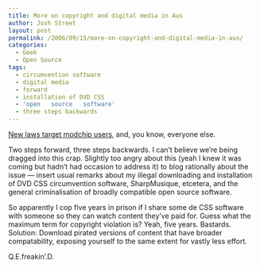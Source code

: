 ```yaml
---
title: More on copyright and digital media in Aus
author: Josh Street
layout: post
permalink: /2006/09/15/more-on-copyright-and-digital-media-in-aus/
categories:
  - Geek
  - Open Source
tags:
  - circumvention software
  - digital media
  - forward
  - installation of DVD CSS
  - 'open   source   software'
  - three steps backwards
---
```

[New laws target modchip users][1], and, you know, everyone else.

Two steps forward, three steps backwards. I can&#8217;t believe we&#8217;re being dragged into this crap. Slightly too angry about this (yeah I knew it was coming but hadn&#8217;t had occasion to address it) to blog rationally about the issue &#8212; insert usual remarks about my illegal downloading and installation of DVD CSS circumvention software, SharpMusique, etcetera, and the general criminalisation of broadly compatible open source software.

So apparently I cop five years in prison if I share some de CSS software with someone so they can watch content they&#8217;ve paid for. Guess what the maximum term for copyright violation is? Yeah, five years. Bastards. Solution: Download pirated versions of content that have broader compatability, exposing yourself to the same extent for vastly less effort.

Q.E.freakin&#8217;.D.

 [1]: http://www.smh.com.au/news/games/new-laws-target-modchip-users/2006/09/14/1157827083369.html